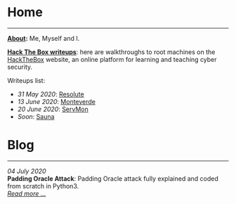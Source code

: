 # Home
* * *

**[About](https://flast101.github.io/about):** Me, Myself and I.

**[Hack The Box writeups](https://flast101.github.io/HTB-writeups/)**: here are walkthroughs to root machines on the [HackTheBox](https://www.hackthebox.eu) website, an online platform for learning and teaching cyber security.

Writeups list:   

- _31 May 2020_: [Resolute](https://flast101.github.io/HTB-writeups/resolute)   
- _13 June 2020_: [Monteverde](https://flast101.github.io/HTB-writeups/monteverde)   
- _20 June 2020_: [ServMon](https://flast101.github.io/HTB-writeups/servmon)   
- _Soon_: [Sauna](https://flast101.github.io/HTB-writeups/sauna) 


# Blog
* * *

_04 July 2020_   
**Padding Oracle Attack**: Padding Oracle attack fully explained and coded from scratch in Python3.     
_[Read more ...](https://flast101.github.io/padding-oracle-attack-explained)_   
